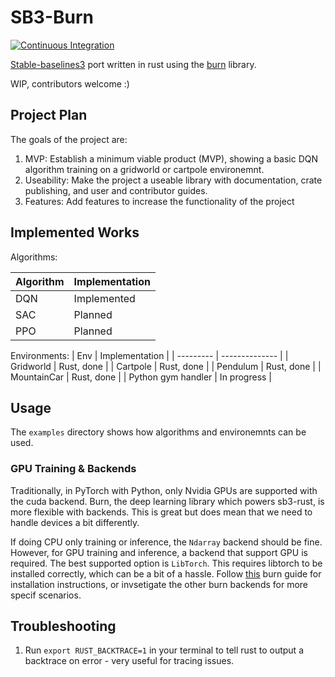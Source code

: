 # SB3-Burn

[![Continuous Integration](https://github.com/will-maclean/sb3-burn/actions/workflows/rust.yml/badge.svg?branch=main)](https://github.com/will-maclean/sb3-burn/actions/workflows/rust.yml)

[Stable-baselines3](https://github.com/DLR-RM/stable-baselines3/tree/master) port written in rust using the [burn](https://github.com/tracel-ai/burn) library.

WIP, contributors welcome :)

## Project Plan
The goals of the project are:
1. MVP: Establish a minimum viable product (MVP), showing a basic DQN algorithm training on a gridworld or cartpole environemnt.
2. Useability: Make the project a useable library with documentation, crate publishing, and user and contributor guides.
3. Features: Add features to increase the functionality of the project

## Implemented Works

Algorithms:

| Algorithm | Implementation |
| --------- | -------------- |
| DQN       | Implemented    |
| SAC       | Planned        |
| PPO       | Planned        |

Environments:
| Env | Implementation |
| --------- | -------------- |
| Gridworld       | Rust, done    |
| Cartpole       | Rust, done    |
| Pendulum       | Rust, done    |
| MountainCar       | Rust, done    |
| Python gym handler | In progress |

## Usage
The `examples` directory shows how algorithms and environemnts can be used.

### GPU Training & Backends
Traditionally, in PyTorch with Python, only Nvidia GPUs are supported with the cuda backend. Burn, the deep learning
library which powers sb3-rust, is more flexible with backends. This is great but does mean that we need to handle 
devices a bit differently. 

If doing CPU only training or inference, the `Ndarray` backend should be fine. However, for GPU training and 
inference, a backend that support GPU is required. The best supported option is `LibTorch`. This requires
libtorch to be installed correctly, which can be a bit of a hassle. Follow [this](https://github.com/tracel-ai/burn/blob/main/crates/burn-tch/README.md) burn guide for installation
instructions, or invsetigate the other burn backends for more specif scenarios. 
## Troubleshooting
1. Run `export RUST_BACKTRACE=1` in your terminal to tell rust to output a backtrace on error - very useful for tracing issues.